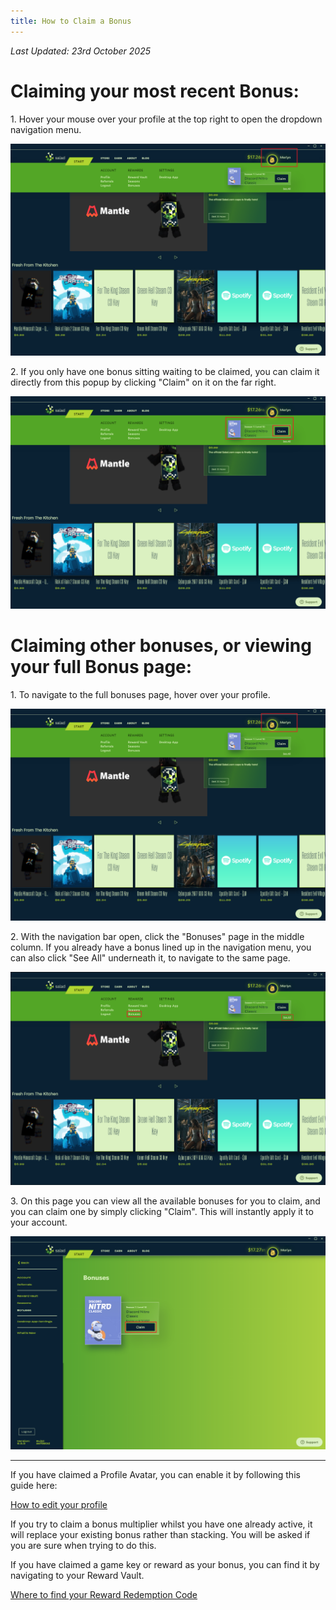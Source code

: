 ```yaml
---
title: How to Claim a Bonus
---
```


_Last Updated: 23rd October 2025_

# Claiming your most recent Bonus:

1\. Hover your mouse over your profile at the top right to open the dropdown navigation menu.

![selecting your profile from the Salad web app](../../../../content/images/guides/using-salad/how-to-claim-a-bonus-1.png)

2\. If you only have one bonus sitting waiting to be claimed, you can claim it directly from this popup by clicking
"Claim" on it on the far right.

![clicking claim on a bonus](../../../../content/images/guides/using-salad/how-to-claim-a-bonus-2.png)

# **Claiming other bonuses, or viewing your full Bonus page:**

1\. To navigate to the full bonuses page, hover over your profile.

![selecting your profile from the Salad web app](../../../../content/images/guides/using-salad/how-to-claim-a-bonus-3.png)

2\. With the navigation bar open, click the "Bonuses" page in the middle column. If you already have a bonus lined up in
the navigation menu, you can also click "See All" underneath it, to navigate to the same page.

![clicking "see all" on the bonuses screen](../../../../content/images/guides/using-salad/how-to-claim-a-bonus-4.png)

3\. On this page you can view all the available bonuses for you to claim, and you can claim one by simply clicking
"Claim". This will instantly apply it to your account.

![clicking claim on a bonus](../../../../content/images/guides/using-salad/how-to-claim-a-bonus-5.png)

---

If you have claimed a Profile Avatar, you can enable it by following this guide here:

[How to edit your profile](/docs/guides/using-salad/136-how-to-edit-your-profile)

If you try to claim a bonus multiplier whilst you have one already active, it will replace your existing bonus rather
than stacking. You will be asked if you are sure when trying to do this.

If you have claimed a game key or reward as your bonus, you can find it by navigating to your Reward Vault.

[Where to find your Reward Redemption Code](/docs/guides/using-salad/125-where-to-find-your-reward-redemption-code)
